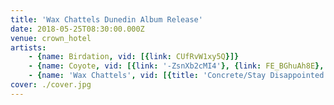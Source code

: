 ```yaml
---
title: 'Wax Chattels Dunedin Album Release'
date: 2018-05-25T08:30:00.000Z
venue: crown_hotel
artists:
    - {name: Birdation, vid: [{link: CUfRvW1xy5Q}]}
    - {name: Coyote, vid: [{link: '-ZsnXb2cMI4'}, {link: FE_BGhuAh8E}, {title: 'Catatonic Death Trance', link: 4oPf74rn_5g}]}
    - {name: 'Wax Chattels', vid: [{title: 'Concrete/Stay Disappointed', link: q4RnoNhhjqU}, {link: Zn6m8j_8Ndw}, {title: Gillian, link: I2XQIrqmicM}, {link: bHEUwf9RTWc}]}
cover: ./cover.jpg
---
```

